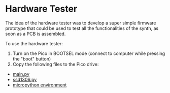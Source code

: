 # Hardware Tester
The idea of the hardware tester was to develop a super simple firmware prototype that could be used to test all the functionalities of the synth, as soon as a PCB is assembled.
 
To use the hardware tester:
1. Turn on the Pico in BOOTSEL mode (connect to computer while pressing the "boot" button)
2. Copy the following files to the Pico drive:

- [main.py](main.py)
- [ssd1306.py](ssd1306.py)
- [micropython environment](RPI_PICO-20250415-v1.25.0.uf2)
